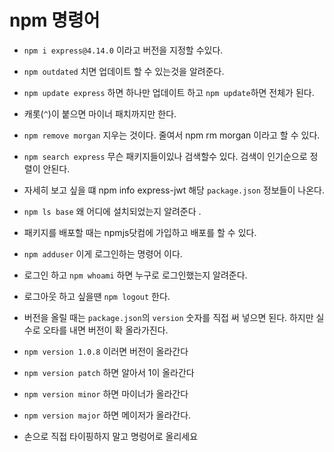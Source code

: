 # npm 명령어

- `npm i express@4.14.0` 이라고 버전을 지정할 수있다.

- `npm outdated` 치면 업데이트 할 수 있는것을 알려준다. 

- `npm update express` 하면 하나만 업데이트 하고 `npm update`하면 전체가 된다. 

- 캐롯(`^`)이 붙으면 마이너 패치까지만 한다. 

- `npm remove morgan` 지우는 것이다. 줄여서 npm rm morgan 이라고 할 수 있다.

- `npm search express` 무슨 패키지들이있나 검색할수 있다. 검색이 인기순으로 정렬이 안된다. 

- 자세히 보고 싶을 떄 npm info express-jwt 해당 `package.json` 정보들이 나온다. 

- `npm ls base` 왜 어디에 설치되었는지 알려준다 .

- 패키지를 배포할 때는 npmjs닷컴에 가입하고 배포를 할 수 있다.

- `npm adduser` 이게 로그인하는 명령어 이다.

- 로그인 하고 `npm whoami` 하면 누구로 로그인했는지 알려준다. 

- 로그아웃 하고 싶을땐 `npm logout` 한다.

- 버전을 올릴 때는 `package.json`의 `version` 숫자를 직접 써 넣으면 된다. 하지만 실수로 오타를 내면 버전이 확 올라가진다.

- `npm version 1.0.8` 이러면 버전이 올라간다

- `npm version patch` 하면 알아서 1이 올라간다

- `npm version minor` 하면 마이너가 올라간다

- `npm version major` 하면 메이저가 올라간다.

- 손으로 직접 타이핑하지 말고 명렁어로 올리세요

